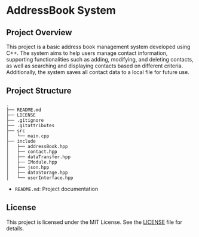 # AddressBook System

## Project Overview

This project is a basic address book management system developed using C++. The system aims to help users manage contact information, supporting functionalities such as adding, modifying, and deleting contacts, as well as searching and displaying contacts based on different criteria. Additionally, the system saves all contact data to a local file for future use.

## Project Structure

```
.
├── README.md
├── LICENSE
├── .gitignore
├── .gitattributes
├── src
│   └── main.cpp
├── include
│   ├── addressBook.hpp
│   ├── contact.hpp
│   ├── dataTransfer.hpp
│   ├── IModule.hpp
│   ├── json.hpp
│   ├── dataStorage.hpp
│   └── userInterface.hpp
```

- `README.md`: Project documentation

## License

This project is licensed under the MIT License. See the [LICENSE](LICENSE) file for details.